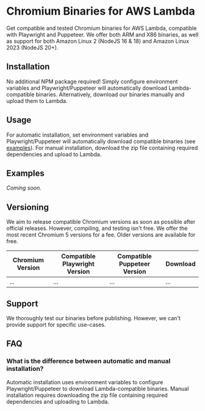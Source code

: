# Chromium Binaries for AWS Lambda

Get compatible and tested Chromium binaries for AWS Lambda, compatible with Playwright and Puppeteer. 
We offer both ARM and X86 binaries, as well as support for both Amazon Linux 2 (NodeJS 16 & 18) and Amazon Linux 2023 (NodeJS 20+).

## Installation

No additional NPM package required! 
Simply configure environment variables and Playwright/Puppeteer will automatically download Lambda-compatible binaries. Alternatively, download our binaries manually and upload them to Lambda.

## Usage

For automatic installation, set environment variables and Playwright/Puppeteer will automatically download compatible binaries (see [examples](#examples)). For manual installation, download the zip file containing required dependencies and upload to Lambda.

## Examples

_Coming soon._

## Versioning

We aim to release compatible Chromium versions as soon as possible after official releases. However, compiling, and testing isn't free. We offer the most recent Chromium 5 versions for a fee. Older versions are available for free.

| Chromium Version | Compatible Playwright Version | Compatible Puppeteer Version | Download |
| --- | --- | --- | --- |
| ... | ... | ... | ... |

## Support

We thoroughly test our binaries before publishing. However, we can't provide support for specific use-cases. 

## FAQ
### What is the difference between automatic and manual installation?
Automatic installation uses environment variables to configure Playwright/Puppeteer to download Lambda-compatible binaries. Manual installation requires downloading the zip file containing required dependencies and uploading to Lambda.

